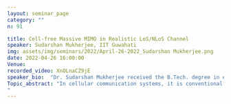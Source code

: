 ```yaml
---
layout: seminar_page
category: ""
n: 91

title: Cell-free Massive MIMO in Realistic LoS/NLoS Channel
speaker: Sudarshan Mukherjee, IIT Guwahati
img: assets/img/seminars/2022/April-26-2022_Sudarshan Mukherjee.png
date: 2022-04-26 16:00:00 
Venue: 
recorded_video: XnOLnaCZ9jE
speaker_bio:  "Dr. Sudarshan Mukherjee received the B.Tech. degree in electronics and communication engineering from the National Institute of Technology, Durgapur (NIT Durgapur), India, in 2011, the M.Tech. degree in electronics and communication engineering from the Indian Institute of Technology Roorkee (IIT Roorkee), India, in 2013, and the Ph.D. degree in electrical engineering from the Indian Institute of Technology Delhi (IIT Delhi), India, in 2017. From 2017 to 2019, he was a Post-Doctoral Researcher with the Department of Information and Communication Engineering, Daegu Gyeongbuk Institute of Science and Technology (DGIST), Republic of Korea. Since January 2020, he has been an Assistant Professor with the Electronics and Electrical Engineering Department, Indian Institute of Technology Guwahati (IIT Guwahati), India. His research interests include communication and signal processing using large-scale antenna systems, mobile-edge computing, and ultra-dense networks."
Topic_abstract: "In cellular communication systems, it is conventional to assume the absence of any line-of-sight (LoS) path between the users and their associated access nodes (ANs). However, in the context of the recent developments in the direction of distributed large-scale antenna systems, such as the cell-free (CF) massive MIMO systems, such a simplistic assumption becomes questionable in terms of performance analysis. In the CF massive MIMO systems, where the AN density is comparable to the user density, the probability of the existence of an LoS link between any user and its associated ANs is significantly high, and therefore the performance analysis carried out using the conventional extremes of channel modeling (i.e., all NLoS or all LoS channels) may not depict the entire picture. To understand the implications of the random existence of LoS/NLoS channels, we adopt a probabilistic LoS channel model and analyze the uplink performance of a CF massive MIMO system. Here, we first derive the effective channel statistics and argue that their behavior is fundamentally different from that of the conventional rich scattering channels. Utilizing these statistics, we also compare the performance for stream-wise and joint decoding at the CF massive MIMO systems. Following this, we also explore the performance of the centralized MMSE-based data detection in CF massive MIMO systems.
"
---
```


